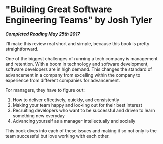 # "Building Great Software Engineering Teams" by Josh Tyler 

***Completed Reading May 25th 2017***

I'll make this review real short and simple, because this book is pretty straightforward.

One of the biggest challenges of running a tech company is management and retention. With a boom in technology and software development, software developers are in high demand. This changes the standard of advancement in a company from excelling within the company to experience from different companies for advancement.

For managers, they have to figure out:
1. How to deliver effectively, quickly, and consistently
2. Making your team happy and looking out for their best interest
3. Recruiting developers who want to be successful and driven to learn something new everyday
4. Advancing yourself as a manager intellectually and socially
   
This book dives into each of these issues and making it so not only is the team successful but love working with each other.
